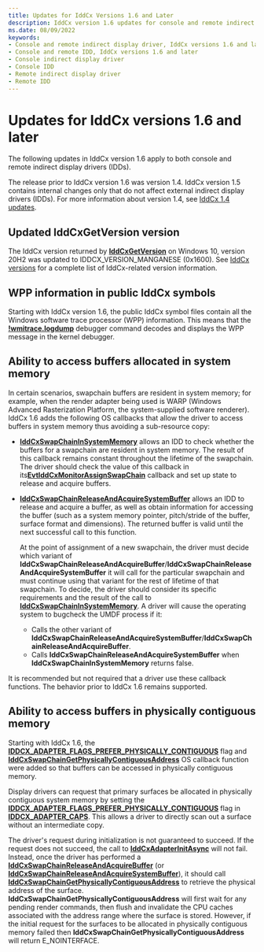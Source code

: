 ```yaml
---
title: Updates for IddCx Versions 1.6 and Later
description: IddCx version 1.6 updates for console and remote indirect display drivers
ms.date: 08/09/2022
keywords:
- Console and remote indirect display driver, IddCx versions 1.6 and later
- Console and remote IDD, IddCx versions 1.6 and later
- Console indirect display driver
- Console IDD
- Remote indirect display driver
- Remote IDD
---
```


# Updates for IddCx versions 1.6 and later

The following updates in IddCx version 1.6 apply to both console and remote indirect display drivers (IDDs).

The release prior to IddCx version 1.6 was version 1.4. IddCx version 1.5 contains internal changes only that do not affect external indirect display drivers (IDDs). For more information about version 1.4, see [IddCx 1.4 updates](iddcx1.4-updates.md).

## Updated IddCxGetVersion version

The IddCx version returned by [**IddCxGetVersion**](/windows-hardware/drivers/ddi/iddcx/nf-iddcx-iddcxgetversion) on Windows 10, version 20H2 was updated to IDDCX_VERSION_MANGANESE (0x1600). See [IddCx versions](iddcx-versions.md) for a complete list of IddCx-related version information.

## WPP information in public IddCx symbols

Starting with IddCx version 1.6, the public IddCx symbol files contain all the Windows software trace processor (WPP) information. This means that the [**!wmitrace.logdump**](../debuggercmds/-wmitrace-logdump.md) debugger command decodes and displays the WPP message in the kernel debugger.

## Ability to access buffers allocated in system memory

In certain scenarios, swapchain buffers are resident in system memory; for example, when the render adapter being used is WARP (Windows Advanced Rasterization Platform, the system-supplied software renderer). IddCx 1.6 adds the following OS callbacks that allow the driver to access buffers in system memory thus avoiding a sub-resource copy:

* [**IddCxSwapChainInSystemMemory**](/windows-hardware/drivers/ddi/iddcx/nf-iddcx-iddcxswapchaininsystemmemory) allows an IDD to check whether the buffers for a swapchain are resident in system memory. The result of this callback remains constant throughout the lifetime of the swapchain. The driver should check the value of this callback in its[**EvtIddCxMonitorAssignSwapChain**](/windows-hardware/drivers/ddi/iddcx/nc-iddcx-evt_idd_cx_monitor_assign_swapchain) callback and set up state to release and acquire buffers.

* [**IddCxSwapChainReleaseAndAcquireSystemBuffer**](/windows-hardware/drivers/ddi/iddcx/nf-iddcx-iddcxswapchainreleaseandacquiresystembuffer) allows an IDD to release and acquire a buffer, as well as obtain information for accessing the buffer (such as a system memory pointer, pitch/stride of the buffer, surface format and dimensions). The returned buffer is valid until the next successful call to this function.

  At the point of assignment of a new swapchain, the driver must decide which variant of **IddCxSwapChainReleaseAndAcquireBuffer**/**IddCxSwapChainReleaseAndAcquireSystemBuffer** it will call for the particular swapchain and must continue using that variant for the rest of lifetime of that swapchain. To decide, the driver should consider its specific requirements and the result of the call to [**IddCxSwapChainInSystemMemory**](/windows-hardware/drivers/ddi/iddcx/nf-iddcx-iddcxswapchaininsystemmemory). A driver will cause the operating system to bugcheck the UMDF process if it:

  * Calls the other variant of **IddCxSwapChainReleaseAndAcquireSystemBuffer**/**IddCxSwapChainReleaseAndAcquireBuffer**.
  * Calls **IddCxSwapChainReleaseAndAcquireSystemBuffer** when **IddCxSwapChainInSystemMemory** returns false.

It is recommended but not required that a driver use these callback functions. The behavior prior to IddCx 1.6 remains supported.

## Ability to access buffers in physically contiguous memory

Starting with IddCx 1.6, the [**IDDCX_ADAPTER_FLAGS_PREFER_PHYSICALLY_CONTIGUOUS**](/windows-hardware/drivers/ddi/iddcx/ne-iddcx-iddcx_adapter_flags) flag and [**IddCxSwapChainGetPhysicallyContiguousAddress**](/windows-hardware/drivers/ddi/iddcx/nf-iddcx-iddcxswapchaingetphysicallycontiguousaddress) OS callback function were added so that buffers can be accessed in physically contiguous memory.

Display drivers can request that primary surfaces be allocated in physically contiguous system memory by setting the [**IDDCX_ADAPTER_FLAGS_PREFER_PHYSICALLY_CONTIGUOUS**](/windows-hardware/drivers/ddi/iddcx/ne-iddcx-iddcx_adapter_flags) flag in [**IDDCX_ADAPTER_CAPS**](/windows-hardware/drivers/ddi/iddcx/ns-iddcx-iddcx_adapter_caps). This allows a driver to directly scan out a surface without an intermediate copy.

The driver's request during initialization is not guaranteed to succeed. If the request does not succeed, the call to [**IddCxAdapterInitAsync**](/windows-hardware/drivers/ddi/iddcx/nf-iddcx-iddcxadapterinitasync) will not fail. Instead, once the driver has performed a [**IddCxSwapChainReleaseAndAcquireBuffer**](/windows-hardware/drivers/ddi/iddcx/nf-iddcx-iddcxswapchainreleaseandacquirebuffer) (or [**IddCxSwapChainReleaseAndAcquireSystemBuffer**](/windows-hardware/drivers/ddi/iddcx/nf-iddcx-iddcxswapchainreleaseandacquirebuffer)), it should call [**IddCxSwapChainGetPhysicallyContiguousAddress**](/windows-hardware/drivers/ddi/iddcx/nf-iddcx-iddcxswapchaingetphysicallycontiguousaddress) to retrieve the physical address of the surface. **IddCxSwapChainGetPhysicallyContiguousAddress** will first wait for any pending render commands, then flush and invalidate the CPU caches associated with the address range where the surface is stored. However, if the initial request for the surfaces to be allocated in physically contiguous memory failed then **IddCxSwapChainGetPhysicallyContiguousAddress** will return E_NOINTERFACE.

